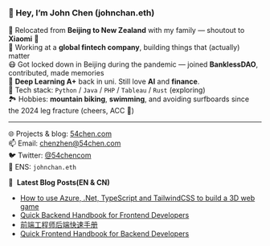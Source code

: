 ### 👋 Hey, I’m John Chen (johnchan.eth)

🛬 Relocated from **Beijing to New Zealand** with my family — shoutout to **Xiaomi** 🙏  
💼 Working at a **global fintech company**, building things that (actually) matter  
😷 Got locked down in Beijing during the pandemic — joined **BanklessDAO**, contributed, made memories  
🧠 **Deep Learning A+** back in uni. Still love **AI** and **finance**.  
🧱 Tech stack: `Python` / `Java` / `PHP` / `Tableau` / `Rust` (exploring)  
🏞️ Hobbies: **mountain biking**, **swimming**, and avoiding surfboards since the 2024 leg fracture (cheers, ACC 🦴)

---

🌐 Projects & blog: [54chen.com](https://54chen.com)  
📫 Email: [chenzhen@54chen.com](mailto:chenzhen@54chen.com)  
🐦 Twitter: [@54chencom](https://twitter.com/54chencom)  
💼 ENS: `johnchan.eth`


📕 &nbsp;**Latest Blog Posts(EN & CN)**
<!-- BLOG-POST-LIST:START -->
- [How to use Azure, .Net, TypeScript and TailwindCSS to build a 3D web game](https://54chen.com/how-to-use-azure-.net-typescript-and-tailwindcss-to-build-a-3d-web-game/)
- [Quick Backend Handbook for Frontend Developers](https://54chen.com/quick-backend-handbook-for-frontend-developers/)
- [前端工程师后端快速手册](https://54chen.com/%E5%89%8D%E7%AB%AF%E5%B7%A5%E7%A8%8B%E5%B8%88%E5%90%8E%E7%AB%AF%E5%BF%AB%E9%80%9F%E6%89%8B%E5%86%8C/)
- [Quick Frontend Handbook for Backend Developers](https://54chen.com/quick-frontend-handbook-for-backend-developers/)
<!-- BLOG-POST-LIST:END -->
